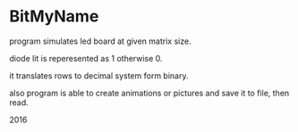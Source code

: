 # BitMyName
program simulates led board at given matrix size. 

diode lit is reperesented as 1 otherwise 0. 

it translates rows to decimal system form binary. 

also program is able to create animations or pictures and save it to file, then read.

2016
